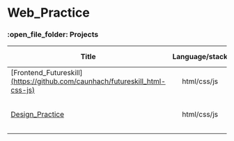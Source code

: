 # Web_Practice

<h3>:open_file_folder: Projects</h3>

|Title |Language/stack  | Brief Description
| ------------- |:-------------:|:-------------:|
|      [Frontend_Futureskill][(https://github.com/caunhach/futureskill_html-css-js)](https://github.com/caunhach/frontend_futureskill)       |html/css/js    |practice elements in html/css/js|
|      [Design_Practice](https://github.com/caunhach/futureskill_html-css-js)       |html/css/js    |imitate other websites (frontend)|
